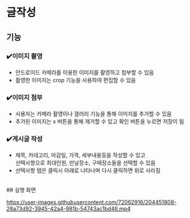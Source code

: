 # 글작성
## 기능


### ✔️이미지 촬영
- 안드로이드 카메라를 이용한 이미지를 촬영하고 첨부할 수 있음  
- 촬영한 이미지는 crop 기능을 사용하여 편집할 수 있음


### ✔️이미지 첨부
- 사용자는 카메라 촬영이나 갤러리 기능을 통해 이미지를 추가할 수 있음  
- 추가된 이미지는 x 버튼을 통해 제거할 수 있고 확인 버튼을 누르면 저장이 됨


### ✔️게시글 작성
- 제목, 카테고리, 마감일, 가격, 세부내용등을 작성할 수 있고  
선택사항으로 최대인원, 만날장소, 구매장소들을 선택할 수 있음  
- 선택사항 탭은 클릭시 아래로 나타나며 다시 클릭하면 위로 사라짐

</br>
## 실행 화면

https://user-images.githubusercontent.com/72062916/204451808-28a73d92-3945-42a4-981b-54743ac1bd46.mp4
